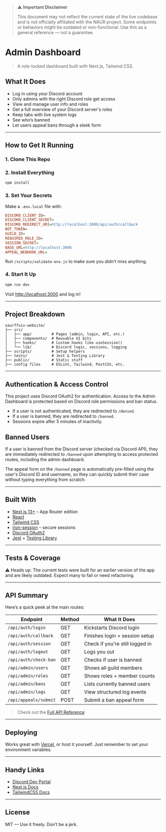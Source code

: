 > ⚠️ **Important Disclaimer**
>
> This document may not reflect the current state of the live codebase and is not officially affiliated with the NAUR project. Some endpoints or behaviors might be outdated or non-functional. Use this as a general reference — not a guarantee.

# Admin Dashboard

> A role-locked dashboard built with Next.js, Tailwind CSS.

## What It Does

- Log in using your Discord account
- Only admins with the right Discord role get access
- View and manage user info and roles
- Get a full overview of your Discord server's roles
- Keep tabs with live system logs
- See who’s banned
- Let users appeal bans through a sleek form

---

## How to Get It Running

### 1. Clone This Repo

### 2. Install Everything

```bash
npm install
```

### 3. Set Your Secrets

Make a `.env.local` file with:

```ini
DISCORD_CLIENT_ID=
DISCORD_CLIENT_SECRET=
DISCORD_REDIRECT_URI=http://localhost:3000/api/auth/callback
BOT_TOKEN=
GUILD_ID=
REQUIRED_ROLE_ID=
SESSION_SECRET=
BASE_URL=http://localhost:3000
APPEAL_WEBHOOK_URL=
```

Run `/scripts/validate-env.js` to make sure you didn’t miss anything.

### 4. Start It Up

```bash
npm run dev
```

Visit [http://localhost:3000](http://localhost:3000) and log in!

---

## Project Breakdown

```
naurffxiv-website/
├── src/
│   ├── app/         # Pages (admin, login, API, etc.)
│   ├── components/  # Reusable UI bits
│   ├── hooks/       # Custom hooks like useSession()
│   └── lib/         # Discord logic, sessions, logging
├── scripts/         # Setup helpers
├── tests/           # Jest & Testing Library
├── public/          # Static stuff
├── config files     # ESLint, Tailwind, PostCSS, etc.
```

---

## Authentication & Access Control

This project uses Discord OAuth2 for authentication. Access to the Admin Dashboard is protected based on Discord role permissions and ban status.

- If a user is not authenticated, they are redirected to `/denied`.
- If a user is banned, they are redirected to `/banned`.
- Sessions expire after 5 minutes of inactivity.

## Banned Users

If a user is banned from the Discord server (checked via Discord API), they are immediately redirected to `/banned` upon attempting to access protected routes, including the admin dashboard.

The appeal form on the `/banned` page is automatically pre-filled using the user's Discord ID and username, so they can quickly submit their case without typing everything from scratch.

---

## Built With

- [Next.js 13+](https://nextjs.org/docs) – App Router edition
- [React](https://react.dev)
- [Tailwind CSS](https://tailwindcss.com)
- [iron-session](https://github.com/vvo/iron-session) – secure sessions
- [Discord OAuth2](https://discord.com/developers/docs/topics/oauth2)
- [Jest](https://jestjs.io/) + [Testing Library](https://testing-library.com/)

---

## Tests & Coverage

:warning: Heads up: The current tests were built for an earlier version of the app and are likely outdated. Expect many to fail or need refactoring.

---

## API Summary

Here’s a quick peek at the main routes:

| Endpoint                  | Method | What It Does                    |
|--------------------------|--------|---------------------------------|
| `/api/auth/login`        | GET    | Kickstarts Discord login        |
| `/api/auth/callback`     | GET    | Finishes login + session setup  |
| `/api/auth/session`      | GET    | Check if you're still logged in |
| `/api/auth/logout`       | GET    | Logs you out                    |
| `/api/auth/check-ban`    | GET    | Checks if user is banned        |
| `/api/admin/users`       | GET    | Shows all guild members         |
| `/api/admin/roles`       | GET    | Shows roles + member counts     |
| `/api/admin/bans`        | GET    | Lists currently banned users    |
| `/api/admin/logs`        | GET    | View structured log events      |
| `/api/appeals/submit`    | POST   | Submit a ban appeal form        |

> Check out the [Full API Reference](./docs/API%20Reference.md)

---

## Deploying

Works great with [Vercel](https://vercel.com), or host it yourself.
Just remember to set your environment variables.

---

## Handy Links

- [Discord Dev Portal](https://discord.com/developers/applications)
- [Next.js Docs](https://nextjs.org/docs)
- [TailwindCSS Docs](https://tailwindcss.com/docs)

---

## License

MIT — Use it freely. Don’t be a jerk.
